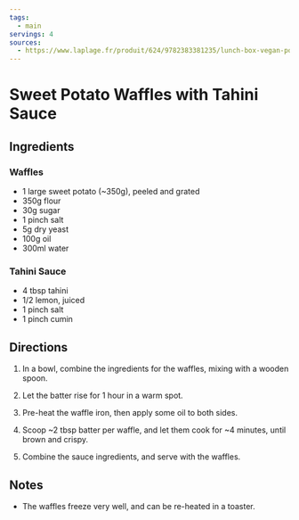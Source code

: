 ```yaml
---
tags:
  - main
servings: 4
sources:
  - https://www.laplage.fr/produit/624/9782383381235/lunch-box-vegan-pour-le-boulot
---
```


# Sweet Potato Waffles with Tahini Sauce

## Ingredients

### Waffles

- 1 large sweet potato (~350g), peeled and grated
- 350g flour
- 30g sugar
- 1 pinch salt
- 5g dry yeast
- 100g oil
- 300ml water

### Tahini Sauce

- 4 tbsp tahini
- 1/2 lemon, juiced
- 1 pinch salt
- 1 pinch cumin

## Directions

1. In a bowl, combine the ingredients for the waffles, mixing with a wooden spoon.

2. Let the batter rise for 1 hour in a warm spot.

3. Pre-heat the waffle iron, then apply some oil to both sides.

4. Scoop ~2 tbsp batter per waffle, and let them cook for ~4 minutes, until brown and crispy.

5. Combine the sauce ingredients, and serve with the waffles.

## Notes

- The waffles freeze very well, and can be re-heated in a toaster.
